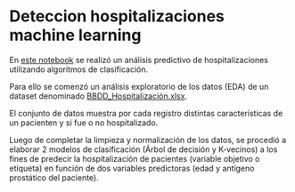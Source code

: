 # Deteccion hospitalizaciones machine learning

En [este notebook](https://github.com/scioffi96/Deteccion-hospitalizaciones-machine-learning/blob/main/hospitalizaciones_final.ipynb) se realizó un análisis predictivo de hospitalizaciones utilizando algoritmos de clasificación.

Para ello se comenzó un análisis exploratorio de los datos (EDA) de un dataset denominado [BBDD_Hospitalización.xlsx](https://github.com/scioffi96/Deteccion-hospitalizaciones-machine-learning/blob/main/BBDD_Hospitalizaci%C3%B3n.xlsx).

El conjunto de datos muestra por cada registro distintas características de un pacienten y si fue o no hospitalizado.

Luego de completar la limpieza y normalización de los datos, se procedió a elaborar 2 modelos de clasificación (Árbol de decisión y K-vecinos) a los fines de predecir la hospitalización de pacientes (variable objetivo o etiqueta) en función de dos variables predictoras (edad y antígeno prostático del paciente).
